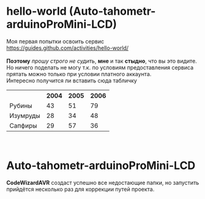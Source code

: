 # hello-world (Auto-tahometr-arduinoProMini-LCD)
Моя первая попытки освоить сервис https://guides.github.com/activities/hello-world/ <br />
<br>
<b>Поэтому</b> <i>прошу строго не судить</i>, <b>мне</b> и так <b>стыдно</b>, что вы это видите.
Но ничего поделать не могу т.к. по условиям предоставления сервиса прятать можно только при условии платного аккаунта.
<br>Интересно получится ли вставить сюда табличку<br>
<table>
   <tr>
    <th>&nbsp;</th><th>2004</th><th>2005</th><th>2006</th>
   </tr>
   <tr>
    <td>Рубины</td><td>43</td><td>51</td><td>79</td>
   </tr>
   <tr>
    <td>Изумруды</td><td>28</td><td>34</td><td>48</td>
   </tr>
   <tr>
    <td>Сапфиры</td><td>29</td><td>57</td><td>36</td>
   </tr>
  </table>
<br>
<h1>Auto-tahometr-arduinoProMini-LCD</h1> <b>CodeWizardAVR</b> создаст успешно все недостающие папки, но запустить прийдётся несколько раз для коррекции путей проекта.

